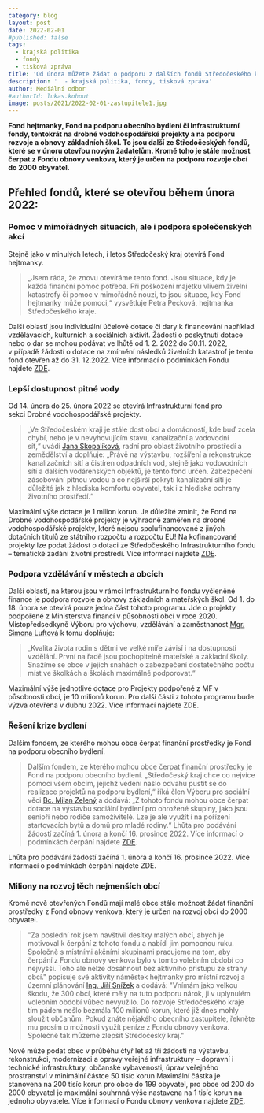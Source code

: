 ```yaml
---
category: blog
layout: post
date: 2022-02-01
#published: false
tags: 
  - krajská politika
  - fondy
  - tisková zpráva
title: 'Od února můžete žádat o podporu z dalších fondů Středočeského kraje!'
description: '  - krajská politika, fondy, tisková zpráva'
author: Mediální odbor
#authorId: lukas.kohout
image: posts/2021/2022-02-01-zastupitele1.jpg
---
```


**Fond hejtmanky, Fond na podporu obecního bydlení či Infrastrukturní fondy, tentokrát na drobné vodohospodářské projekty a na podporu rozvoje a obnovy základních škol. To jsou další ze Středočeských fondů, které se v únoru otevřou novým žadatelům. Kromě toho je stále možnost čerpat z Fondu obnovy venkova, který je určen na podporu rozvoje obcí do 2000 obyvatel.**

## Přehled fondů, které se otevřou během února 2022:

### Pomoc v mimořádných situacích, ale i podpora společenských akcí
Stejně jako v minulých letech, i letos Středočeský kraj otevírá Fond hejtmanky. 
> „Jsem ráda, že znovu otevíráme tento fond. Jsou situace, kdy je každá finanční pomoc potřeba. Při poškození majetku vlivem živelní katastrofy či pomoc v mimořádné nouzi, to jsou situace, kdy Fond hejtmanky může pomoci,“ vysvětluje Petra Pecková, hejtmanka Středočeského kraje. 

Další oblastí jsou individuální účelové dotace či dary k financování například vzdělávacích, kulturních a sociálních aktivit. Žádosti o poskytnutí dotace nebo o dar se mohou podávat ve lhůtě od 1. 2. 2022 do 30.11. 2022, v případě žádostí o dotace na zmírnění následků živelních katastrof je tento fond otevřen až do 31. 12.2022. Více informací o podmínkách Fondu najdete [ZDE](https://www.kr-stredocesky.cz/web/urad/stredocesky-fond-hejtmanky;jsessionid=93E32DD168F9EF9720A2E67938EC1663.liferay_s1).

### Lepší dostupnost pitné vody
Od 14. února do 25. února 2022 se otevírá Infrastrukturní fond pro sekci Drobné vodohospodářské projekty. 
> „Ve Středočeském kraji je stále dost obcí a domácností, kde buď zcela chybí, nebo je v nevyhovujícím stavu, kanalizační a vodovodní síť,“ uvádí [Jana Skopalíková](https://stredocesky.pirati.cz/lide/jana-skopalikova/), radní pro oblast životního prostředí a zemědělství a doplňuje: „Právě na výstavbu, rozšíření a rekonstrukce kanalizačních sítí a čistíren odpadních vod, stejně jako vodovodních sítí a dalších vodárenských objektů, je tento fond určen. Zabezpečení zásobování pitnou vodou a co nejširší pokrytí kanalizační sítí je důležité jak z hlediska komfortu obyvatel, tak i z hlediska ochrany životního prostředí.“

Maximální výše dotace je 1 milion korun. Je důležité zmínit, že Fond na Drobné vodohospodářské projekty je výhradně zaměřen na drobné vodohospodářské projekty, které nejsou spolufinancované z jiných dotačních titulů ze státního rozpočtu a rozpočtu EU! Na kofinancované projekty lze podat žádost o dotaci ze Středočeského Infrastrukturního fondu – tematické zadání životní prostředí. Více informací najdete [ZDE](https://www.kr-stredocesky.cz/web/zivotni-prostredi/isfdvp;jsessionid=93E32DD168F9EF9720A2E67938EC1663.liferay_s1).

### Podpora vzdělávání v městech a obcích
Další oblastí, na kterou jsou v rámci Infrastrukturního fondu vyčleněné finance je podpora rozvoje a obnovy základních a mateřských škol. Od 1. do 18. února se otevírá pouze jedna část tohoto programu. Jde o projekty podpořené z Ministerstva financí v působnosti obcí v roce 2020. Místopředsedkyně Výboru pro výchovu, vzdělávání a zaměstnanost [Mgr. Simona Luftová](https://stredocesky.pirati.cz/lide/simona-luftova/)  k tomu doplňuje: 
> „Kvalita života rodin s dětmi ve velké míře závisí i na dostupnosti vzdělání. První na řadě jsou pochopitelně mateřské a základní školy. Snažíme se obce v jejich snahách o zabezpečení dostatečného počtu míst ve školkách a školách maximálně podporovat.“ 

Maximální výše jednotlivé dotace pro Projekty podpořené z MF v působnosti obcí, je 10 milionů korun. Pro další části z tohoto programu bude výzva otevřena v dubnu 2022. Více informací najdete ZDE.

### Řešení krize bydlení
Dalším fondem, ze kterého mohou obce čerpat finanční prostředky je Fond na podporu obecního bydlení. 
> Dalším fondem, ze kterého mohou obce čerpat finanční prostředky je Fond na podporu obecního bydlení. „Středočeský kraj chce co nejvíce pomoci všem obcím, jejichž vedení našlo odvahu pustit se do realizace projektů na podporu bydlení,“ říká člen Výboru pro sociální věci [Bc. Milan Zelený](https://stredocesky.pirati.cz/lide/milan-zeleny/) a dodává: „Z  tohoto fondu mohou obce čerpat dotace na výstavbu sociální bydlení pro ohrožené skupiny, jako jsou senioři nebo rodiče samoživitelé. Lze je ale využít i na pořízení startovacích bytů a domů pro mladé rodiny.“ Lhůta pro podávání žádostí začíná 1. února a končí 16. prosince 2022. Více informací o podmínkách čerpání najdete [ZDE](https://www.kr-stredocesky.cz/web/odbor-rizeni-dotacnich-projektu/stredocesky-fond-na-podporu-obecniho-bydleni).

Lhůta pro podávání žádostí začíná 1. února a končí 16. prosince 2022. Více informací o podmínkách čerpání najdete ZDE.

### Miliony na rozvoj těch nejmenších obcí
Kromě nově otevřených Fondů mají malé obce stále možnost žádat finanční prostředky z Fond obnovy venkova, který je určen na rozvoj obcí do 2000 obyvatel. 
> "Za poslední rok jsem navštívil desítky malých obcí, abych je motivoval k čerpání z tohoto fondu a nabídl jim pomocnou ruku. Společně s místními akčními skupinami pracujeme na tom, aby čerpání z Fondu obnovy venkova bylo v tomto volebním období co nejvyšší. Toho ale nelze dosáhnout bez aktivního přístupu ze strany obcí." popisuje své aktivity náměstek hejtmanky pro místní rozvoj a územní plánování [Ing. Jiří Snížek](https://stredocesky.pirati.cz/lide/jiri-snizek/) a dodává: "Vnímám jako velkou škodu, že 300 obcí, které měly na tuto podporu nárok, ji v uplynulém volebním období vůbec nevyužilo. Do rozvoje Středočeského kraje tím pádem nešlo bezmála 100 milionů korun, které již dnes mohly sloužit občanům. Pokud znáte nějakého obecního zastupitele, řekněte mu prosím o možnosti využít peníze z Fondu obnovy venkova. Společně tak můžeme zlepšit Středočeský kraj."

Nově může podat obec v průběhu čtyř let až tři žádosti na výstavbu, rekonstrukci, modernizaci a opravy veřejné infrastruktury – dopravní i technické infrastruktury, občanské vybavenosti, úprav veřejného prostranství v minimální částce 50 tisíc korun Maximální částka je stanovena na 200 tisíc korun pro obce do 199 obyvatel, pro obce od 200 do 2000 obyvatel je maximální souhrnná výše nastavena na 1 tisíc korun na jednoho obyvatele. Více informací o Fondu obnovy venkova najdete [ZDE](https://www.kr-stredocesky.cz/web/odbor-rizeni-dotacnich-projektu/stredocesky-fond-obnovy-venkova/-/asset_publisher/Le9IJDmhQX7L/content/stredocesky-fond-obnovy-venkova-2021-2024?redirect=https%3A%2F%2Fwww.kr-stredocesky.cz%2Fweb%2Fodbor-rizeni-dotacnich-projektu%2Fstredocesky-fond-obnovy-venkova%3Fp_p_id%3D101_INSTANCE_Le9IJDmhQX7L%26p_p_lifecycle%3D0%26p_p_state%3Dnormal%26p_p_mode%3Dview%26p_p_col_id%3Dcolumn-2%26p_p_col_count%3D2).
